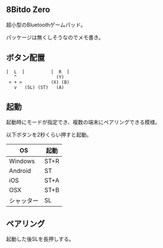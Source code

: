 ## 8Bitdo Zero

超小型のBluetoothゲームパッド。

パッケージは無くしそうなのでメモ書き。

## ボタン配置

```
[  L  ]          [  R  ]
   ^               (Y)
 < + >           (X) (B)
   v   (SL) (ST)   (A)
```

## 起動

起動時にモードが指定でき、複数の端末にペアリングできる模様。

以下ボタンを2秒くらい押すと起動。

|OS        |起動|
|----------|----|
|Windows   |ST+R|
|Android   |ST  |
|iOS       |ST+A|
|OSX       |ST+B|
|シャッター|SL  |

## ペアリング

起動した後SLを長押しする。

